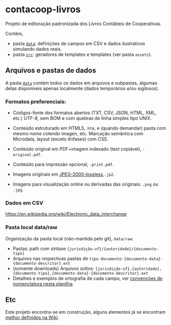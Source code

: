 # contacoop-livros

Projeto de editoração padronizada dos Livros Contábeis de Cooperativas.

Contém,
* pasta [`data`](data): definições de campos em CSV e dados ilustrativos simulando dados reais.
* pasta [`src`](src): geradores de templates e templates (ver pasta `assets`).

## Arquivos e pastas de dados
A pasta [`data`](data) contém todos os dados em arquivos e subpastas, algumas delas disponíveis apenas localmente (dados temporários e/ou sigilosos).

### Formatos preferenciais:

* Códigos-fonte dos formatos abertos (TXT, CSV, JSON, HTML, XML, etc.) *UTF-8*, sem BOM e com quebras de linha simples tipo UNIX.

* Conteúdo estruturado em HTML5,`.htm`, e (quando demandar) pasta com mesmo nome cotendo imagen, etc. Marcação semântica com Microdata, layout (exceto ênfases) com CSS.

* Conteúdo original em PDF+imagem indexado (text copiável), `-original.pdf`.

* Conteúdo para impressão opcional, `-print.pdf`.

* Imagens originais em [JPEG-2000-lossless](http://softwareengineering.stackexchange.com/q/195359/84349),`.jp2`.

* Imagens para visualização online ou derivadas das originais: `.png` ou `.jpg`.

### Dados em CSV

https://en.wikipedia.org/wiki/Electronic_data_interchange

### Pasta local data/raw
Organização da pasta local (não-mantida pelo git), `data/raw`: 

* Pastas: path com sintaxe `{jurisdição-uf}/{autoridade}/{documento-tipo}`
* Arquivos nas respectivas pastas de `tipo-documento`: `{documento-data}-{documento-descritor}.ext`
* (somente downloads) Arquivos soltos: `{jurisdição-uf},{autoridade},{documento-tipo},{documento-data}-{documento-descritor}.ext`
* Detalhes e exemplos de ortografia de cada campo, ver [convenções de nomenclatura nesta planilha](https://docs.google.com/spreadsheets/d/13pz0MDDlrDdHWLRGi5JRAQIfTJbM0B_T7XGozJ_5e6c/).

## Etc

Este projeto encontra-se em construção, alguns elementos já se encontram [melhor definidos na Wiki](https://github.com/ppKrauss/contacoop-livros/wiki).
